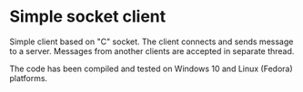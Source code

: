 # Simple socket client

Simple client based on "C" socket.
The client connects and sends message to a server.
Messages from another clients are accepted in separate thread.

The code has been compiled and tested on Windows 10 and Linux (Fedora) platforms.
